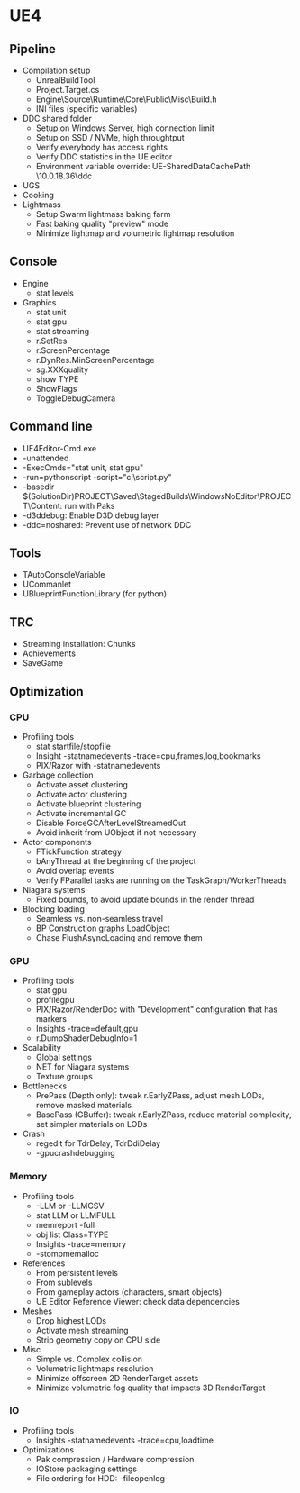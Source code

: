 # UE4

## Pipeline

* Compilation setup
	* UnrealBuildTool
	* Project.Target.cs
	* Engine\Source\Runtime\Core\Public\Misc\Build.h
	* INI files (specific variables)
* DDC shared folder
	* Setup on Windows Server, high connection limit
	* Setup on SSD / NVMe, high throughtput
	* Verify everybody has access rights
	* Verify DDC statistics in the UE editor
	* Environment variable override: UE-SharedDataCachePath \\10.0.18.36\ddc
* UGS
* Cooking
* Lightmass
	* Setup Swarm lightmass baking farm
	* Fast baking quality "preview" mode
	* Minimize lightmap and volumetric lightmap resolution

## Console
* Engine
	* stat levels
* Graphics
	* stat unit
	* stat gpu
	* stat streaming
	* r.SetRes
	* r.ScreenPercentage
	* r.DynRes.MinScreenPercentage
	* sg.XXXquality
	* show TYPE
	* ShowFlags
	* ToggleDebugCamera
    
## Command line
* UE4Editor-Cmd.exe
* -unattended
* -ExecCmds="stat unit, stat gpu"
* -run=pythonscript -script="c:\\script.py"
* -basedir $(SolutionDir)PROJECT\Saved\StagedBuilds\WindowsNoEditor\PROJECT\Content: run with Paks
* -d3ddebug: Enable D3D debug layer
* -ddc=noshared: Prevent use of network DDC

## Tools
* TAutoConsoleVariable
* UCommanlet
* UBlueprintFunctionLibrary (for python)

## TRC
* Streaming installation: Chunks
* Achievements
* SaveGame

## Optimization

### CPU

* Profiling tools
	* stat startfile/stopfile
	* Insight -statnamedevents -trace=cpu,frames,log,bookmarks
	* PIX/Razor with -statnamedevents
* Garbage collection
	* Activate asset clustering
	* Activate actor clustering
	* Activate blueprint clustering
	* Activate incremental GC
	* Disable ForceGCAfterLevelStreamedOut
	* Avoid inherit from UObject if not necessary
* Actor components
	* FTickFunction strategy
	* bAnyThread at the beginning of the project
	* Avoid overlap events
	* Verify FParallel tasks are running on the TaskGraph/WorkerThreads
* Niagara systems
	* Fixed bounds, to avoid update bounds in the render thread
* Blocking loading
	* Seamless vs. non-seamless travel
	* BP Construction graphs LoadObject
	* Chase FlushAsyncLoading and remove them

### GPU

* Profiling tools
	* stat gpu
	* profilegpu
	* PIX/Razor/RenderDoc with "Development" configuration that has markers
	* Insights -trace=default,gpu
	* r.DumpShaderDebugInfo=1
* Scalability
	* Global settings
	* NET for Niagara systems
	* Texture groups
* Bottlenecks
	* PrePass (Depth only): tweak r.EarlyZPass, adjust mesh LODs, remove masked materials
	* BasePass (GBuffer): tweak r.EarlyZPass, reduce material complexity, set simpler materials on LODs
* Crash
	* regedit for TdrDelay, TdrDdiDelay
	* -gpucrashdebugging

### Memory

* Profiling tools
	* -LLM or -LLMCSV
	* stat LLM or LLMFULL
	* memreport -full
	* obj list Class=TYPE
	* Insights -trace=memory
	* -stompmemalloc
* References
	* From persistent levels
	* From sublevels
	* From gameplay actors (characters, smart objects)
	* UE Editor Reference Viewer: check data dependencies
* Meshes
	* Drop highest LODs
	* Activate mesh streaming
	* Strip geometry copy on CPU side
* Misc
	* Simple vs. Complex collision
	* Volumetric lightmaps resolution
	* Minimize offscreen 2D RenderTarget assets
	* Minimize volumetric fog quality that impacts 3D RenderTarget

### IO

* Profiling tools
	* Insights -statnamedevents -trace=cpu,loadtime
* Optimizations
	* Pak compression / Hardware compression
	* IOStore packaging settings
	* File ordering for HDD: -fileopenlog


